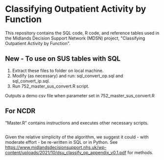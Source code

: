 # Classifying Outpatient Activity by Function
This repository contains the SQL code, R code, and reference tables used in the Midlands Decision Support Network (MDSN) project, "Classifying Outpatient Activity by Function".

## New - To use on SUS tables with SQL 

1. Extract these files to folder on local machine. 
2. Modify (as necessary) and run: sql_convert_op.sql and sql_convert_ip.sql. 
3. Run 752_master_sus_convert.R script.

Outputs a demo csv file when parameter set in 752_master_sus_convert.R


## For NCDR
"Master.R" contains instructions and executes other necessary scripts. 

##

Given the relative simplicity of the algorithm, we suggest it could - with moderate effort - be re-written in SQL or in Python. See <https://www.midlandsdecisionsupport.nhs.uk/wp-content/uploads/2021/10/dsu_classify_op_appendix_v0.1.pdf> for methods.
